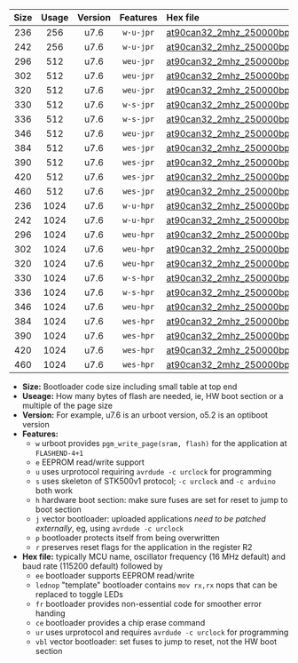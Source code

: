 |Size|Usage|Version|Features|Hex file|
|:-:|:-:|:-:|:-:|:--|
|236|256|u7.6|`w-u-jpr`|[at90can32_2mhz_250000bps_ur_vbl.hex](https://raw.githubusercontent.com/stefanrueger/urboot/main/at90can32_2mhz_250000bps_ur_vbl.hex)|
|242|256|u7.6|`w-u-jpr`|[at90can32_2mhz_250000bps_lednop_ur_vbl.hex](https://raw.githubusercontent.com/stefanrueger/urboot/main/at90can32_2mhz_250000bps_lednop_ur_vbl.hex)|
|296|512|u7.6|`weu-jpr`|[at90can32_2mhz_250000bps_ee_ur_vbl.hex](https://raw.githubusercontent.com/stefanrueger/urboot/main/at90can32_2mhz_250000bps_ee_ur_vbl.hex)|
|302|512|u7.6|`weu-jpr`|[at90can32_2mhz_250000bps_ee_lednop_ur_vbl.hex](https://raw.githubusercontent.com/stefanrueger/urboot/main/at90can32_2mhz_250000bps_ee_lednop_ur_vbl.hex)|
|320|512|u7.6|`weu-jpr`|[at90can32_2mhz_250000bps_ee_lednop_fr_ur_vbl.hex](https://raw.githubusercontent.com/stefanrueger/urboot/main/at90can32_2mhz_250000bps_ee_lednop_fr_ur_vbl.hex)|
|330|512|u7.6|`w-s-jpr`|[at90can32_2mhz_250000bps_vbl.hex](https://raw.githubusercontent.com/stefanrueger/urboot/main/at90can32_2mhz_250000bps_vbl.hex)|
|336|512|u7.6|`w-s-jpr`|[at90can32_2mhz_250000bps_lednop_vbl.hex](https://raw.githubusercontent.com/stefanrueger/urboot/main/at90can32_2mhz_250000bps_lednop_vbl.hex)|
|346|512|u7.6|`weu-jpr`|[at90can32_2mhz_250000bps_ee_lednop_fr_ce_ur_vbl.hex](https://raw.githubusercontent.com/stefanrueger/urboot/main/at90can32_2mhz_250000bps_ee_lednop_fr_ce_ur_vbl.hex)|
|384|512|u7.6|`wes-jpr`|[at90can32_2mhz_250000bps_ee_vbl.hex](https://raw.githubusercontent.com/stefanrueger/urboot/main/at90can32_2mhz_250000bps_ee_vbl.hex)|
|390|512|u7.6|`wes-jpr`|[at90can32_2mhz_250000bps_ee_lednop_vbl.hex](https://raw.githubusercontent.com/stefanrueger/urboot/main/at90can32_2mhz_250000bps_ee_lednop_vbl.hex)|
|420|512|u7.6|`wes-jpr`|[at90can32_2mhz_250000bps_ee_lednop_fr_vbl.hex](https://raw.githubusercontent.com/stefanrueger/urboot/main/at90can32_2mhz_250000bps_ee_lednop_fr_vbl.hex)|
|460|512|u7.6|`wes-jpr`|[at90can32_2mhz_250000bps_ee_lednop_fr_ce_vbl.hex](https://raw.githubusercontent.com/stefanrueger/urboot/main/at90can32_2mhz_250000bps_ee_lednop_fr_ce_vbl.hex)|
|236|1024|u7.6|`w-u-hpr`|[at90can32_2mhz_250000bps_ur.hex](https://raw.githubusercontent.com/stefanrueger/urboot/main/at90can32_2mhz_250000bps_ur.hex)|
|242|1024|u7.6|`w-u-hpr`|[at90can32_2mhz_250000bps_lednop_ur.hex](https://raw.githubusercontent.com/stefanrueger/urboot/main/at90can32_2mhz_250000bps_lednop_ur.hex)|
|296|1024|u7.6|`weu-hpr`|[at90can32_2mhz_250000bps_ee_ur.hex](https://raw.githubusercontent.com/stefanrueger/urboot/main/at90can32_2mhz_250000bps_ee_ur.hex)|
|302|1024|u7.6|`weu-hpr`|[at90can32_2mhz_250000bps_ee_lednop_ur.hex](https://raw.githubusercontent.com/stefanrueger/urboot/main/at90can32_2mhz_250000bps_ee_lednop_ur.hex)|
|320|1024|u7.6|`weu-hpr`|[at90can32_2mhz_250000bps_ee_lednop_fr_ur.hex](https://raw.githubusercontent.com/stefanrueger/urboot/main/at90can32_2mhz_250000bps_ee_lednop_fr_ur.hex)|
|330|1024|u7.6|`w-s-hpr`|[at90can32_2mhz_250000bps.hex](https://raw.githubusercontent.com/stefanrueger/urboot/main/at90can32_2mhz_250000bps.hex)|
|336|1024|u7.6|`w-s-hpr`|[at90can32_2mhz_250000bps_lednop.hex](https://raw.githubusercontent.com/stefanrueger/urboot/main/at90can32_2mhz_250000bps_lednop.hex)|
|346|1024|u7.6|`weu-hpr`|[at90can32_2mhz_250000bps_ee_lednop_fr_ce_ur.hex](https://raw.githubusercontent.com/stefanrueger/urboot/main/at90can32_2mhz_250000bps_ee_lednop_fr_ce_ur.hex)|
|384|1024|u7.6|`wes-hpr`|[at90can32_2mhz_250000bps_ee.hex](https://raw.githubusercontent.com/stefanrueger/urboot/main/at90can32_2mhz_250000bps_ee.hex)|
|390|1024|u7.6|`wes-hpr`|[at90can32_2mhz_250000bps_ee_lednop.hex](https://raw.githubusercontent.com/stefanrueger/urboot/main/at90can32_2mhz_250000bps_ee_lednop.hex)|
|420|1024|u7.6|`wes-hpr`|[at90can32_2mhz_250000bps_ee_lednop_fr.hex](https://raw.githubusercontent.com/stefanrueger/urboot/main/at90can32_2mhz_250000bps_ee_lednop_fr.hex)|
|460|1024|u7.6|`wes-hpr`|[at90can32_2mhz_250000bps_ee_lednop_fr_ce.hex](https://raw.githubusercontent.com/stefanrueger/urboot/main/at90can32_2mhz_250000bps_ee_lednop_fr_ce.hex)|

- **Size:** Bootloader code size including small table at top end
- **Useage:** How many bytes of flash are needed, ie, HW boot section or a multiple of the page size
- **Version:** For example, u7.6 is an urboot version, o5.2 is an optiboot version
- **Features:**
  + `w` urboot provides `pgm_write_page(sram, flash)` for the application at `FLASHEND-4+1`
  + `e` EEPROM read/write support
  + `u` uses urprotocol requiring `avrdude -c urclock` for programming
  + `s` uses skeleton of STK500v1 protocol; `-c urclock` and `-c arduino` both work
  + `h` hardware boot section: make sure fuses are set for reset to jump to boot section
  + `j` vector bootloader: uploaded applications *need to be patched externally*, eg, using `avrdude -c urclock`
  + `p` bootloader protects itself from being overwritten
  + `r` preserves reset flags for the application in the register R2
- **Hex file:** typically MCU name, oscillator frequency (16 MHz default) and baud rate (115200 default) followed by
  + `ee` bootloader supports EEPROM read/write
  + `lednop` "template" bootloader contains `mov rx,rx` nops that can be replaced to toggle LEDs
  + `fr` bootloader provides non-essential code for smoother error handing
  + `ce` bootloader provides a chip erase command
  + `ur` uses urprotocol and requires `avrdude -c urclock` for programming
  + `vbl` vector bootloader: set fuses to jump to reset, not the HW boot section
